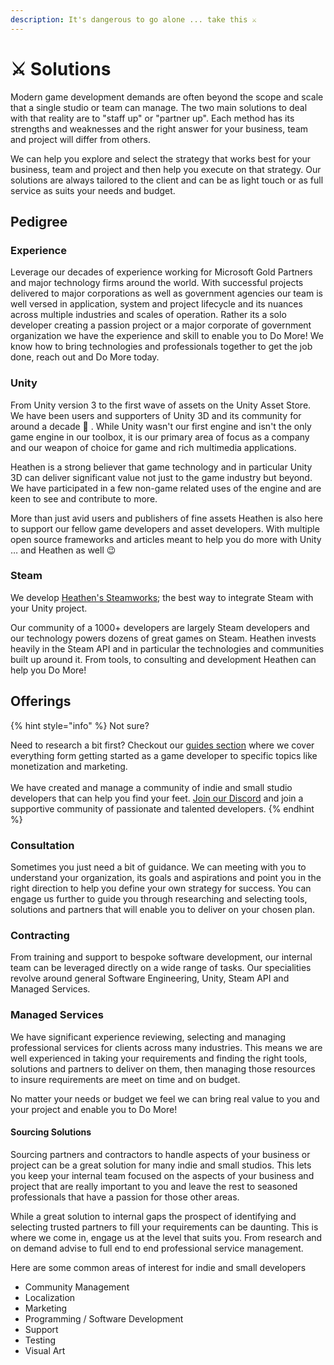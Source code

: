 ```yaml
---
description: It's dangerous to go alone ... take this ⚔️
---
```


# ⚔ Solutions

Modern game development demands are often beyond the scope and scale that a single studio or team can manage. The two main solutions to deal with that reality are to "staff up" or "partner up". Each method has its strengths and weaknesses and the right answer for your business, team and project will differ from others.&#x20;

We can help you explore and select the strategy that works best for your business, team and project and then help you execute on that strategy. Our solutions are always tailored to the client and can be as light touch or as full service as suits your needs and budget.

## Pedigree

### Experience

Leverage our decades of experience working for Microsoft Gold Partners and major technology firms around the world. With successful projects delivered to major corporations as well as government agencies our team is well versed in application, system and project lifecycle and its nuances across multiple industries and scales of operation. Rather its a solo developer creating a passion project or a major corporate of government organization we have the experience and skill to enable you to Do More! We know how to bring technologies and professionals together to get the job done, reach out and Do More today.

### Unity

From Unity version 3 to the first wave of assets on the Unity Asset Store. We have been users and supporters of Unity 3D and its community for around a decade 🤪 . While Unity wasn't our first engine and isn't the only game engine in our toolbox, it is our primary area of focus as a company and our weapon of choice for game and rich multimedia applications.&#x20;

Heathen is a strong believer that game technology and in particular Unity 3D can deliver significant value not just to the game industry but beyond. We have participated in a few non-game related uses of the engine and are keen to see and contribute to more.

More than just avid users and publishers of fine assets Heathen is also here to support our fellow game developers and asset developers. With multiple open source frameworks and articles meant to help you do more with Unity … and Heathen as well 😉

### Steam

We develop [Heathen's Steamworks](../assets/steamworks/); the best way to integrate Steam with your Unity project.&#x20;

Our community of a 1000+ developers are largely Steam developers and our technology powers dozens of great games on Steam. Heathen invests heavily in the Steam API and in particular the technologies and communities built up around it. From tools, to consulting and development Heathen can help you Do More!

## Offerings

{% hint style="info" %}
Not sure?

Need to research a bit first? Checkout our [guides section](broken-reference) where we cover everything form getting started as a game developer to specific topics like monetization and marketing.\
\
We have created and manage a community of indie and small studio developers that can help you find your feet. [Join our Discord](https://discord.gg/6X3xrRc) and join a supportive community of passionate and talented developers.
{% endhint %}

### Consultation

Sometimes you just need a bit of guidance. We can meeting with you to understand your organization, its goals and aspirations and point you in the right direction to help you define your own strategy for success. You can engage us further to guide you through researching and selecting tools, solutions and partners that will enable you to deliver on your chosen plan.

### Contracting

From training and support to bespoke software development, our internal team can be leveraged directly on a wide range of tasks. Our specialities revolve around general Software Engineering, Unity, Steam API and Managed Services.

### Managed Services

We have significant experience reviewing, selecting and managing professional services for clients across many industries. This means we are well experienced in taking your requirements and finding the right tools, solutions and partners to deliver on them, then managing those resources to insure requirements are meet on time and on budget.

No matter your needs or budget we feel we can bring real value to you and your project and enable you to Do More!

#### Sourcing Solutions

Sourcing partners and contractors to handle aspects of your business or project can be a great solution for many indie and small studios. This lets you keep your internal team focused on the aspects of your business and project that are really important to you and leave the rest to seasoned professionals that have a passion for those other areas.

While a great solution to internal gaps the prospect of identifying and selecting trusted partners to fill your requirements can be daunting. This is where we come in, engage us at the level that suits you. From research and on demand advise to full end to end professional service management.&#x20;

Here are some common areas of interest for indie and small developers

* Community Management
* Localization
* Marketing
* Programming / Software Development
* Support
* Testing
* Visual Art
